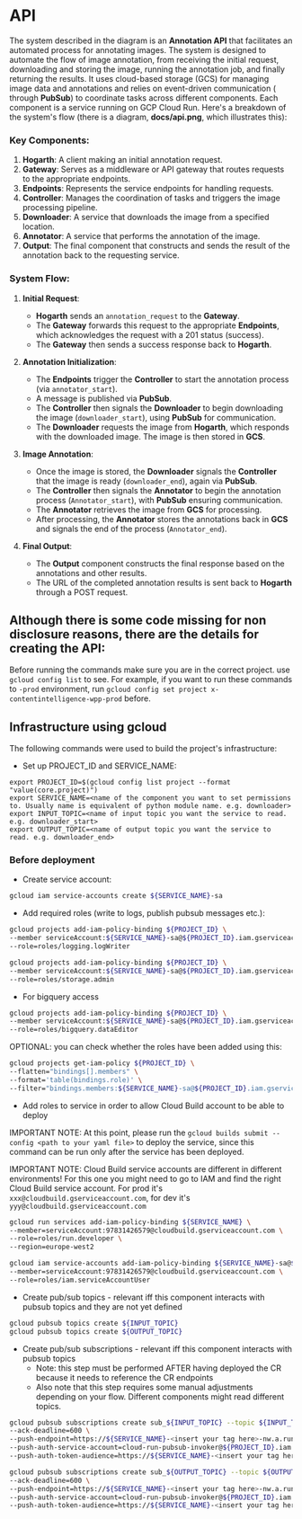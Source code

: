 # API

The system described in the diagram is an **Annotation API** that facilitates an automated process for annotating images. The system is designed to automate the flow of image annotation, from receiving the initial request, downloading and storing the image, running the annotation job, and finally returning the results. It uses cloud-based storage (GCS) for managing image data and annotations and relies on event-driven communication ( through **PubSub**) to coordinate tasks across different components. Each component is a service running on GCP Cloud Run.
 Here's a breakdown of the system's flow (there is a diagram, **docs/api.png**, which illustrates this):

### Key Components:
1. **Hogarth**: A client making an initial annotation request.
2. **Gateway**: Serves as a middleware or API gateway that routes requests to the appropriate endpoints.
3. **Endpoints**: Represents the service endpoints for handling requests.
4. **Controller**: Manages the coordination of tasks and triggers the image processing pipeline.
5. **Downloader**: A service that downloads the image from a specified location.
6. **Annotator**: A service that performs the annotation of the image.
8. **Output**: The final component that constructs and sends the result of the annotation back to the requesting service.

### System Flow:
1. **Initial Request**:
    - **Hogarth** sends an `annotation_request` to the **Gateway**.
    - The **Gateway** forwards this request to the appropriate **Endpoints**, which acknowledges the request with a 201 status (success).
    - The **Gateway** then sends a success response back to **Hogarth**.

2. **Annotation Initialization**:
    - The **Endpoints** trigger the **Controller** to start the annotation process (via `annotator_start`).
    - A message is published via **PubSub**.
    - The **Controller** then signals the **Downloader** to begin downloading the image (`downloader_start`), using **PubSub** for communication.
    - The **Downloader** requests the image from **Hogarth**, which responds with the downloaded image. The image is then stored in **GCS**.

3. **Image Annotation**:
    - Once the image is stored, the **Downloader** signals the **Controller** that the image is ready (`downloader_end`), again via **PubSub**.
    - The **Controller** then signals the **Annotator** to begin the annotation process (`Annotator_start`), with **PubSub** ensuring communication.
    - The **Annotator** retrieves the image from **GCS** for processing.
    - After processing, the **Annotator** stores the annotations back in **GCS** and signals the end of the process (`Annotator_end`).

4. **Final Output**:
    - The **Output** component constructs the final response based on the annotations and other results.
    - The URL of the completed annotation results is sent back to **Hogarth** through a POST request.


## Although there is some code missing for non disclosure reasons, there are the details for creating the API:

Before running the commands make sure you are in the correct project. use ```gcloud config list``` to see. For example,
if you want to run these commands to `-prod` environment, run `gcloud config set project x-contentintelligence-wpp-prod`
before.

## Infrastructure using gcloud

The following commands were used to build the project's infrastructure:

- Set up PROJECT_ID and SERVICE_NAME:

```
export PROJECT_ID=$(gcloud config list project --format "value(core.project)")
export SERVICE_NAME=<name of the component you want to set permissions to. Usually name is equivalent of python module name. e.g. downloader>
export INPUT_TOPIC=<name of input topic you want the service to read. e.g. downloader_start>
export OUTPUT_TOPIC=<name of output topic you want the service to read. e.g. downloader_end>
```

### Before deployment

- Create service account:

```bash
gcloud iam service-accounts create ${SERVICE_NAME}-sa
``` 

- Add required roles (write to logs, publish pubsub messages etc.):

```bash
gcloud projects add-iam-policy-binding ${PROJECT_ID} \
--member serviceAccount:${SERVICE_NAME}-sa@${PROJECT_ID}.iam.gserviceaccount.com \
--role=roles/logging.logWriter

gcloud projects add-iam-policy-binding ${PROJECT_ID} \
--member serviceAccount:${SERVICE_NAME}-sa@${PROJECT_ID}.iam.gserviceaccount.com \
--role=roles/storage.admin 
```

- For bigquery access

```bash
gcloud projects add-iam-policy-binding ${PROJECT_ID} \
--member serviceAccount:${SERVICE_NAME}-sa@${PROJECT_ID}.iam.gserviceaccount.com \
--role=roles/bigquery.dataEditor
```

OPTIONAL: you can check whether the roles have been added using this:

```bash
gcloud projects get-iam-policy ${PROJECT_ID} \
--flatten="bindings[].members" \
--format='table(bindings.role)' \
--filter="bindings.members:${SERVICE_NAME}-sa@${PROJECT_ID}.iam.gserviceaccount.com"
```

- Add roles to service in order to allow Cloud Build account to be able to deploy

IMPORTANT NOTE: At this point, please run the `gcloud builds submit --config <path to your yaml file>` to deploy the
service, since this command can be run only after the service has been deployed.

IMPORTANT NOTE: Cloud Build service accounts are different in different environments! For this one you might need to go
to IAM and find the right Cloud Build service account.
For prod it's `xxx@cloudbuild.gserviceaccount.com`, for dev it's `yyy@cloudbuild.gserviceaccount.com`

```bash
gcloud run services add-iam-policy-binding ${SERVICE_NAME} \
--member=serviceAccount:97831426579@cloudbuild.gserviceaccount.com \
--role=roles/run.developer \
--region=europe-west2
```

```bash
gcloud iam service-accounts add-iam-policy-binding ${SERVICE_NAME}-sa@${PROJECT_ID}.iam.gserviceaccount.com \
--member=serviceAccount:97831426579@cloudbuild.gserviceaccount.com \
--role=roles/iam.serviceAccountUser 
```

- Create pub/sub topics - relevant iff this component interacts with pubsub topics and they are not yet defined

```bash
gcloud pubsub topics create ${INPUT_TOPIC}
gcloud pubsub topics create ${OUTPUT_TOPIC}
```

- Create pub/sub subscriptions - relevant iff this component interacts with pubsub topics
    - Note: this step must be performed AFTER having deployed the CR because it needs to reference the CR endpoints
    - Also note that this step requires some manual adjustments depending on your flow. Different components might read
      different topics.

```bash
gcloud pubsub subscriptions create sub_${INPUT_TOPIC} --topic ${INPUT_TOPIC} \
--ack-deadline=600 \
--push-endpoint=https://${SERVICE_NAME}-<insert your tag here>-nw.a.run.app \
--push-auth-service-account=cloud-run-pubsub-invoker@${PROJECT_ID}.iam.gserviceaccount.com \
--push-auth-token-audience=https://${SERVICE_NAME}-<insert your tag here>-nw.a.run.app
```

```bash
gcloud pubsub subscriptions create sub_${OUTPUT_TOPIC} --topic ${OUTPUT_TOPIC} \
--ack-deadline=600 \
--push-endpoint=https://${SERVICE_NAME}-<insert your tag here>-nw.a.run.app \
--push-auth-service-account=cloud-run-pubsub-invoker@${PROJECT_ID}.iam.gserviceaccount.com \
--push-auth-token-audience=https://${SERVICE_NAME}-<insert your tag here>-nw.a.run.app
```
